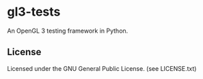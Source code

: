 gl3-tests
=========

An OpenGL 3 testing framework in Python.

License
-------

Licensed under the GNU General Public License. (see LICENSE.txt)
